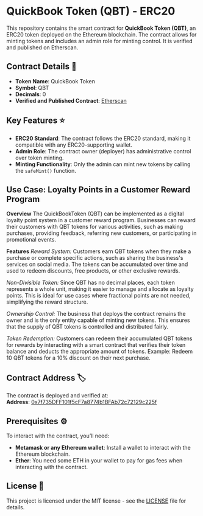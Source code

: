 # QuickBook Token (QBT) - ERC20

This repository contains the smart contract for **QuickBook Token (QBT)**, an ERC20 token deployed on the Ethereum blockchain. The contract allows for minting tokens and includes an admin role for minting control. It is verified and published on Etherscan.

## Contract Details 📜
- **Token Name**: QuickBook Token
- **Symbol**: QBT
- **Decimals**: 0
- **Verified and Published Contract**: [Etherscan](https://sepolia.etherscan.io/address/0x7f735DFF101f5cF7a8774b1BFAb72c72129c225f)

## Key Features ⭐
- **ERC20 Standard**: The contract follows the ERC20 standard, making it compatible with any ERC20-supporting wallet.
- **Admin Role**: The contract owner (deployer) has administrative control over token minting.
- **Minting Functionality**: Only the admin can mint new tokens by calling the `safeMint()` function.

## Use Case: Loyalty Points in a Customer Reward Program
**Overview**
The QuickBookToken (QBT) can be implemented as a digital loyalty point system in a customer reward program. Businesses can reward their customers with QBT tokens for various activities, such as making purchases, providing feedback, referring new customers, or participating in promotional events.

**Features**
*Reward System:*
Customers earn QBT tokens when they make a purchase or complete specific actions, such as sharing the business's services on social media.
The tokens can be accumulated over time and used to redeem discounts, free products, or other exclusive rewards.

*Non-Divisible Token:*
Since QBT has no decimal places, each token represents a whole unit, making it easier to manage and allocate as loyalty points.
This is ideal for use cases where fractional points are not needed, simplifying the reward structure.

*Ownership Control:*
The business that deploys the contract remains the owner and is the only entity capable of minting new tokens. This ensures that the supply of QBT tokens is controlled and distributed fairly.

*Token Redemption:*
Customers can redeem their accumulated QBT tokens for rewards by interacting with a smart contract that verifies their token balance and deducts the appropriate amount of tokens.
Example: Redeem 10 QBT tokens for a 10% discount on their next purchase.

## Contract Address 🏷️
The contract is deployed and verified at:  
**Address**: [0x7f735DFF101f5cF7a8774b1BFAb72c72129c225f](https://sepolia.etherscan.io/address/0x7f735DFF101f5cF7a8774b1BFAb72c72129c225f)

## Prerequisites ⚙️

To interact with the contract, you’ll need:

- **Metamask or any Ethereum wallet**: Install a wallet to interact with the Ethereum blockchain.
- **Ether**: You need some ETH in your wallet to pay for gas fees when interacting with the contract.

## License 📜

This project is licensed under the MIT license - see the [LICENSE](LICENSE) file for details.
